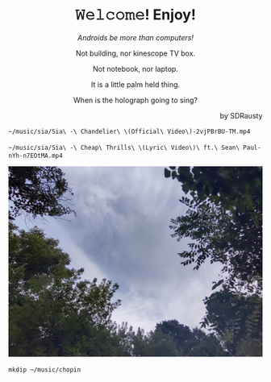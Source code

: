 <h1 align="center">𝚆𝚎𝚕𝚌𝚘𝚖𝚎! Enjoy!</h1>
<p align="center"><em></bold>Androids be more than computers!</b></em></p>

<p align="center">Not building, nor kinescope TV box.</p>

<p align="center">Not notebook, nor laptop.</p>

<p align="center">It is a little palm held thing.</p>

<p align="center">When is the holograph going to sing?</p>

<p align="right">by SDRausty</p>

    ~/music/sia/Sia\ -\ Chandelier\ \(Official\ Video\)-2vjPBrBU-TM.mp4

    ~/music/sia/Sia\ -\ Cheap\ Thrills\ \(Lyric\ Video\)\ ft.\ Sean\ Paul-nYh-n7EOtMA.mp4

![Ungeoformed Wild Fires Dusty Sky in the Great Lakes, Summer of 2021](https://raw.githubusercontent.com/SDRausty/SDRausty/19ae0a7d241b5339004a3bec5e27d6fe051c8a23/IMG_20210904_102307.jpg)

    mkdip ~/music/chopin
<!-- SDRausty/README.md EOF -->
